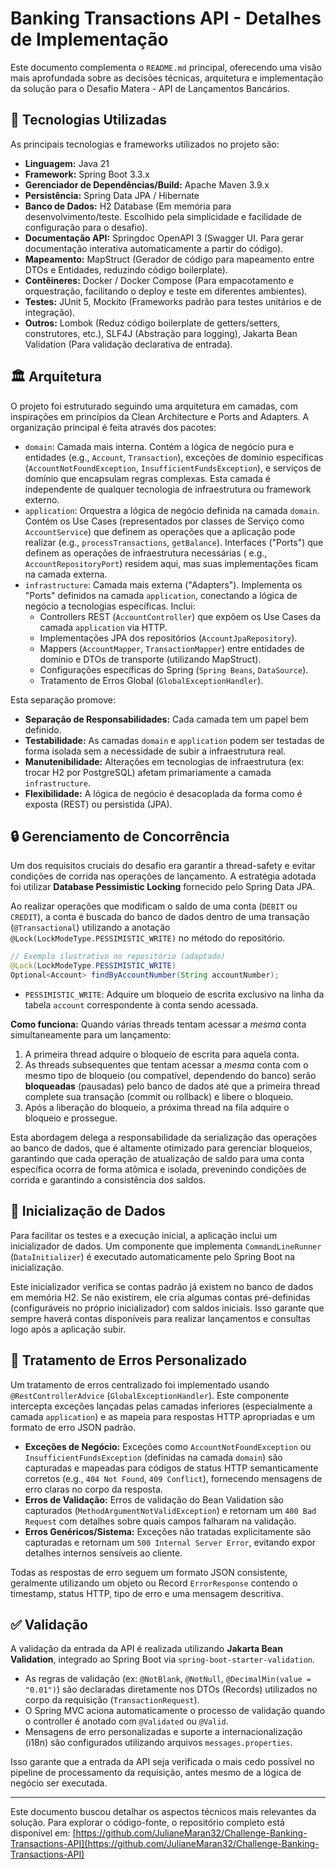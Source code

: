 # Banking Transactions API - Detalhes de Implementação

Este documento complementa o `README.md` principal, oferecendo uma visão mais aprofundada sobre as decisões técnicas,
arquitetura e implementação da solução para o Desafio Matera - API de Lançamentos Bancários.

## 🧩 Tecnologias Utilizadas

As principais tecnologias e frameworks utilizados no projeto são:

* **Linguagem:** Java 21
* **Framework:** Spring Boot 3.3.x
* **Gerenciador de Dependências/Build:** Apache Maven 3.9.x
* **Persistência:** Spring Data JPA / Hibernate
* **Banco de Dados:** H2 Database (Em memória para desenvolvimento/teste. Escolhido pela simplicidade e facilidade de
  configuração para o desafio).
* **Documentação API:** Springdoc OpenAPI 3 (Swagger UI. Para gerar documentação interativa automaticamente a partir do
  código).
* **Mapeamento:** MapStruct (Gerador de código para mapeamento entre DTOs e Entidades, reduzindo código boilerplate).
* **Contêineres:** Docker / Docker Compose (Para empacotamento e orquestração, facilitando o deploy e teste em
  diferentes ambientes).
* **Testes:** JUnit 5, Mockito (Frameworks padrão para testes unitários e de integração).
* **Outros:** Lombok (Reduz código boilerplate de getters/setters, construtores, etc.), SLF4J (Abstração para logging),
  Jakarta Bean Validation (Para validação declarativa de entrada).

## 🏛️ Arquitetura

O projeto foi estruturado seguindo uma arquitetura em camadas, com inspirações em princípios da Clean Architecture e
Ports and Adapters. A organização principal é feita através dos pacotes:

* `domain`: Camada mais interna. Contém a lógica de negócio pura e entidades (e.g., `Account`, `Transaction`), exceções
  de domínio específicas (`AccountNotFoundException`, `InsufficientFundsException`), e serviços de domínio que
  encapsulam regras complexas. Esta camada é independente de qualquer tecnologia de infraestrutura ou framework externo.
* `application`: Orquestra a lógica de negócio definida na camada `domain`. Contém os Use Cases (representados por
  classes de Serviço como `AccountService`) que definem as operações que a aplicação pode realizar (e.g.,
  `processTransactions`, `getBalance`). Interfaces ("Ports") que definem as operações de infraestrutura necessárias (
  e.g., `AccountRepositoryPort`) residem aqui, mas suas implementações ficam na camada externa.
* `infrastructure`: Camada mais externa ("Adapters"). Implementa os "Ports" definidos na camada `application`,
  conectando a lógica de negócio a tecnologias específicas. Inclui:
    * Controllers REST (`AccountController`) que expõem os Use Cases da camada `application` via HTTP.
    * Implementações JPA dos repositórios (`AccountJpaRepository`).
    * Mappers (`AccountMapper`, `TransactionMapper`) entre entidades de domínio e DTOs de transporte (utilizando
      MapStruct).
    * Configurações específicas do Spring (`Spring Beans`, `DataSource`).
    * Tratamento de Erros Global (`GlobalExceptionHandler`).

Esta separação promove:

* **Separação de Responsabilidades:** Cada camada tem um papel bem definido.
* **Testabilidade:** As camadas `domain` e `application` podem ser testadas de forma isolada sem a necessidade de subir
  a infraestrutura real.
* **Manutenibilidade:** Alterações em tecnologias de infraestrutura (ex: trocar H2 por PostgreSQL) afetam primariamente
  a camada `infrastructure`.
* **Flexibilidade:** A lógica de negócio é desacoplada da forma como é exposta (REST) ou persistida (JPA).

## 🔒 Gerenciamento de Concorrência

Um dos requisitos cruciais do desafio era garantir a thread-safety e evitar condições de corrida nas operações de
lançamento. A estratégia adotada foi utilizar **Database Pessimistic Locking** fornecido pelo Spring Data JPA.

Ao realizar operações que modificam o saldo de uma conta (`DEBIT` ou `CREDIT`), a conta é buscada do banco de dados
dentro de uma transação (`@Transactional`) utilizando a anotação `@Lock(LockModeType.PESSIMISTIC_WRITE)` no método do
repositório.

```java
// Exemplo ilustrativo no repositório (adaptado)
@Lock(LockModeType.PESSIMISTIC_WRITE)
Optional<Account> findByAccountNumber(String accountNumber);
```

* `PESSIMISTIC_WRITE`: Adquire um bloqueio de escrita exclusivo na linha da tabela `account` correspondente à conta
  sendo acessada.

**Como funciona:**
Quando várias threads tentam acessar a *mesma* conta simultaneamente para um lançamento:

1. A primeira thread adquire o bloqueio de escrita para aquela conta.
2. As threads subsequentes que tentam acessar a *mesma* conta com o mesmo tipo de bloqueio (ou compatível, dependendo do
   banco) serão **bloqueadas** (pausadas) pelo banco de dados até que a primeira thread complete sua transação (commit
   ou rollback) e libere o bloqueio.
3. Após a liberação do bloqueio, a próxima thread na fila adquire o bloqueio e prossegue.

Esta abordagem delega a responsabilidade da serialização das operações ao banco de dados, que é altamente otimizado para
gerenciar bloqueios, garantindo que cada operação de atualização de saldo para uma conta específica ocorra de forma
atômica e isolada, prevenindo condições de corrida e garantindo a consistência dos saldos.

## 🌱 Inicialização de Dados

Para facilitar os testes e a execução inicial, a aplicação inclui um inicializador de dados. Um componente que
implementa `CommandLineRunner` (`DataInitializer`) é executado automaticamente pelo Spring Boot na inicialização.

Este inicializador verifica se contas padrão já existem no banco de dados em memória H2. Se não existirem, ele cria
algumas contas pré-definidas (configuráveis no próprio inicializador) com saldos iniciais. Isso garante que sempre
haverá contas disponíveis para realizar lançamentos e consultas logo após a aplicação subir.

## 🚨 Tratamento de Erros Personalizado

Um tratamento de erros centralizado foi implementado usando `@RestControllerAdvice` (`GlobalExceptionHandler`). Este
componente intercepta exceções lançadas pelas camadas inferiores (especialmente a camada `application`) e as mapeia para
respostas HTTP apropriadas e um formato de erro JSON padrão.

* **Exceções de Negócio:** Exceções como `AccountNotFoundException` ou `InsufficientFundsException` (definidas na camada
  `domain`) são capturadas e mapeadas para códigos de status HTTP semanticamente corretos (e.g., `404 Not Found`,
  `409 Conflict`), fornecendo mensagens de erro claras no corpo da resposta.
* **Erros de Validação:** Erros de validação do Bean Validation são capturados (`MethodArgumentNotValidException`) e
  retornam um `400 Bad Request` com detalhes sobre quais campos falharam na validação.
* **Erros Genéricos/Sistema:** Exceções não tratadas explicitamente são capturadas e retornam um
  `500 Internal Server Error`, evitando expor detalhes internos sensíveis ao cliente.

Todas as respostas de erro seguem um formato JSON consistente, geralmente utilizando um objeto ou Record `ErrorResponse`
contendo o timestamp, status HTTP, tipo de erro e uma mensagem descritiva.

## ✅ Validação

A validação da entrada da API é realizada utilizando **Jakarta Bean Validation**, integrado ao Spring Boot via
`spring-boot-starter-validation`.

* As regras de validação (ex: `@NotBlank`, `@NotNull`, `@DecimalMin(value = "0.01")`) são declaradas diretamente nos
  DTOs (Records) utilizados no corpo da requisição (`TransactionRequest`).
* O Spring MVC aciona automaticamente o processo de validação quando o controller é anotado com `@Validated` ou
  `@Valid`.
* Mensagens de erro personalizadas e suporte a internacionalização (i18n) são configurados utilizando arquivos
  `messages.properties`.

Isso garante que a entrada da API seja verificada o mais cedo possível no pipeline de processamento da requisição, antes
mesmo de a lógica de negócio ser executada.

---

Este documento buscou detalhar os aspectos técnicos mais relevantes da solução. Para explorar o código-fonte, o
repositório completo está disponível
em: [https://github.com/JulianeMaran32/Challenge-Banking-Transactions-API](https://github.com/JulianeMaran32/Challenge-Banking-Transactions-API)






